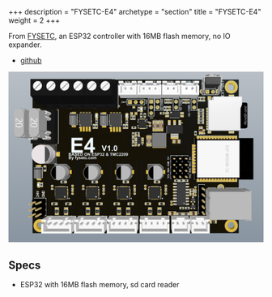 +++
description = "FYSETC-E4"
archetype = "section"
title = "FYSETC-E4"
weight = 2
+++

From [FYSETC](https://github.com/FYSETC), an ESP32 controller with 16MB flash memory, no IO expander.
* [github](https://github.com/FYSETC/FYSETC-E4)

![image](e4.png?width=400px)

## Specs
* ESP32 with 16MB flash memory, sd card reader





